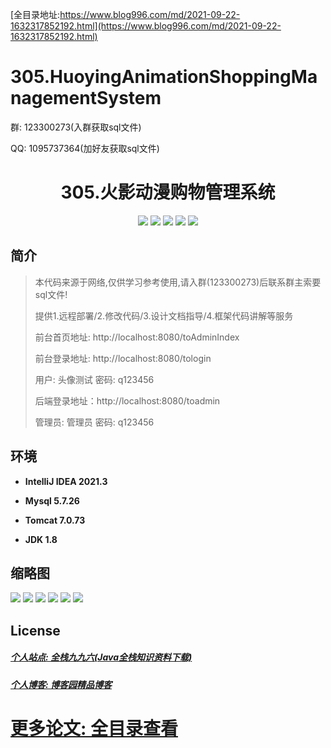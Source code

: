 [全目录地址:https://www.blog996.com/md/2021-09-22-1632317852192.html](https://www.blog996.com/md/2021-09-22-1632317852192.html)
# 305.HuoyingAnimationShoppingManagementSystem

<p>群: 123300273(入群获取sql文件)</p>
<p>QQ: 1095737364(加好友获取sql文件)</p>

<p><h1 align="center">305.火影动漫购物管理系统</h1></p>


<p align="center">
	<img src="https://img.shields.io/badge/jdk-1.8-orange.svg"/>
    <img src="https://img.shields.io/badge/spring-5.x-lightgrey.svg"/>
    <img src="https://img.shields.io/badge/springmvc-3.x-blue.svg"/>
    <img src="https://img.shields.io/badge/mybatis-5.x-yellow.svg"/>
    <img src="https://img.shields.io/badge/jsp-3.x-blue.svg"/>
</p>

## 简介

> 本代码来源于网络,仅供学习参考使用,请入群(123300273)后联系群主索要sql文件!
>
> 提供1.远程部署/2.修改代码/3.设计文档指导/4.框架代码讲解等服务
>
> 前台首页地址: http://localhost:8080/toAdminIndex
>
> 前台登录地址: http://localhost:8080/tologin
>
> 用户: 头像测试 密码: q123456
>
> 后端登录地址：http://localhost:8080/toadmin
>
> 管理员: 管理员   密码: q123456
>

## 环境

- <b>IntelliJ IDEA 2021.3</b>

- <b>Mysql 5.7.26</b>

- <b>Tomcat 7.0.73</b>

- <b>JDK 1.8</b>




## 缩略图

![](https://img2023.cnblogs.com/blog/588112/202311/588112-20231110143204796-1278898945.png)
![](https://img2023.cnblogs.com/blog/588112/202311/588112-20231110143214037-1584811843.png)
![](https://img2023.cnblogs.com/blog/588112/202311/588112-20231110143223100-393031702.png)
![](https://img2023.cnblogs.com/blog/588112/202311/588112-20231110143228831-1505831403.png)
![](https://img2023.cnblogs.com/blog/588112/202311/588112-20231110143233969-152261070.png)
![](https://img2023.cnblogs.com/blog/588112/202311/588112-20231110143240303-972453780.png)





## License

##### [个人站点: 全栈九九六(Java全栈知识资料下载)](https://www.blog996.com/)
##### [个人博客: 博客园精品博客](https://www.cnblogs.com/yysbolg/)
# [更多论文: 全目录查看](https://www.blog996.com/md/2021-09-22-1632317852192.html)

